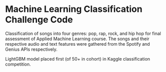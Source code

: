 # Machine Learning Classification Challenge Code

Classification of songs into four genres: pop, rap, rock, and hip hop for final assessment of Applied Machine Learning course. The songs and their respective audio and text features were gathered from the Spotify and Genius APIs respectively.

LightGBM model placed first (of 50+ in cohort) in Kaggle classification competition. 
